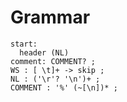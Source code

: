 Grammar
====

```
start:
  header (NL)
comment: COMMENT? ;
WS : [ \t]+ -> skip ;
NL : ('\r'? '\n')+ ;
COMMENT : '%' (~[\n])* ;
```
